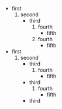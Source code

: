 + first
  1. second
     - third
       1. fourth
          * fifth
       1. fourth
          * fifth
+ first
  1. second
     - third
       1. fourth
          * fifth
     - third
       1. fourth
          * fifth
     - third
